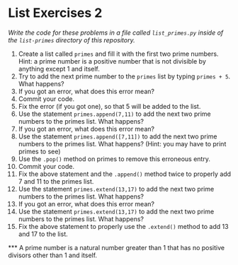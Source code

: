 List Exercises 2
=====================
*Write the code for these problems in a file called `list_primes.py` inside of the `list-primes` directory of this repository.*

1. Create a list called `primes` and fill it with the first two prime numbers. Hint: a prime number is a positive number that is not divisible by anything except 1 and itself.
2. Try to add the next prime number to the `primes` list by typing `primes + 5`.  What happens? 
3. If you got an error, what does this error mean?
4. Commit your code.
4. Fix the error (if you got one), so that 5 will be added to the list.
5. Use the statement `primes.append(7,11)` to add the next two prime numbers to the primes list. What happens?
6. If you got an error, what does this error mean?
7. Use the statement `primes.append([7,11])` to add the next two prime numbers to the primes list. What happens? (Hint: you may have to print primes to see)
8. Use the `.pop()` method on primes to remove this erroneous entry.
9. Commit your code.
9. Fix the above statement and the `.append()` method twice to properly add 7 and 11 to the primes list.
10. Use the statement `primes.extend(13,17)` to add the next two prime numbers to the primes list. What happens? 
11. If you got an error, what does this error mean?
12. Use the statement `primes.extend(13,17)` to add the next two prime numbers to the primes list. What happens? 
13. Fix the above statement to properly use the `.extend()` method to add 13 and 17 to the list.

*** A prime number is a natural number greater than 1 that has no positive divisors other than 1 and itself.
